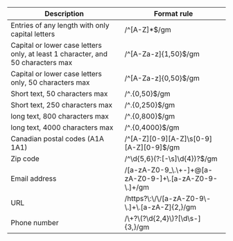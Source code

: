 | Description                                                     | Format rule                                                                      |
|-----------------------------------------------------------------|----------------------------------------------------------------------------------|
| Entries of any length with only capital letters                 | /^[A-Z]*$/gm                                                                         |
| Capital or lower case letters only, at least 1 character, and 50 characters max | /^[A-Za-z]{1,50}$/gm                                                                 |
| Capital or lower case letters only, 50 characters max           | /^[A-Za-z]{0,50}$/gm                                                                 |
| Short text, 50 characters max                                   | /^.{0,50}$/gm                                                                        |
| Short text, 250 characters max                                  | /^.{0,250}$/gm                                                                       |
| long text, 800 characters max                                   | /^.{0,800}$/gm                                                                       |
| long text, 4000 characters max                                  | /^.{0,4000}$/gm                                                                      |
| Canadian postal codes (A1A 1A1)                                 | /^[A-Z][0-9][A-Z]\\s[0-9][A-Z][0-9]$/gm                                             |
| Zip code                                                        | /^\d{5,6}(?:[-\s]\d{4})?$/gm                                                        |
| Email address                                                   | /[a-zA-Z0-9_\\.\\+-]+@[a-zA-Z0-9-]+\\.[a-zA-Z0-9-\\.]+/gm                           |
| URL                                                             | /https?\\:\\/\\/[a-zA-Z0-9\\-\\.]+\\.[a-zA-Z]{2,}/gm                                |
| Phone number                                                    | /\\+?\\(?\\d{2,4}\\)?[\\d\\s-]{3,}/gm                                               |

